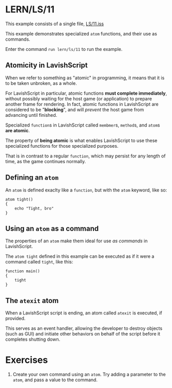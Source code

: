 # LERN/LS/11
This example consists of a single file, [LS/11.iss](11.iss)

This example demonstrates specialized ```atom``` functions, and their use as commands.

Enter the command ```run lern/ls/11``` to run the example.

## Atomicity in LavishScript
When we refer to something as "atomic" in programming, it means that it is to be taken unbroken, as a whole. 

For LavishScript in particular, atomic functions **must complete immediately**, without possibly waiting for the host game (or application) to prepare another frame for rendering. In fact, atomic functions in LavishScript are considered to be "**blocking**", and will *prevent* the host game from advancing until finished.

Specialized ```function```s in LavishScript called ```membmer```s, ```method```s, and ```atom```s **are atomic**. 

The property of **being atomic** is what enables LavishScript to use these specialized functions for those specialized purposes. 

That is in contrast to a regular ```function```, which may persist for any length of time, as the game continues normally.

## Defining an ```atom```
An ```atom``` is defined exaclty like a ```function```, but with the ```atom``` keyword, like so:

```
atom tight()
{
    echo "Tight, bro"
}
```

## Using an ```atom``` as a command
The properties of an ```atom``` make them ideal for use *as commands* in LavishScript. 

The ```atom tight``` defined in this example can be executed as if it were a command called ```tight```, like this:
```
function main()
{
    tight
}
```

## The ```atexit``` atom
When a LavishScript script is ending, an atom called ```atexit``` is executed, if provided. 

This serves as an event handler, allowing the developer to destroy objects (such as GUI) and initiate other behaviors on behalf of the script before it completes shutting down.

# Exercises
1. Create your own command using an ```atom```. Try adding a parameter to the ```atom```, and pass a value to the command.
